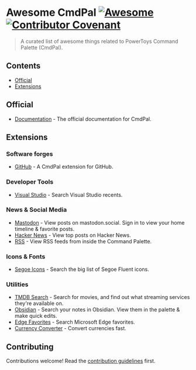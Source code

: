 # Awesome CmdPal [![Awesome](https://awesome.re/badge.svg)](https://awesome.re) [![Contributor Covenant](https://img.shields.io/badge/Contributor%20Covenant-2.1-4baaaa.svg)](code_of_conduct.md)

> A curated list of awesome things related to PowerToys Command Palette (CmdPal).

## Contents

- [Official](#official)
- [Extensions](#extensions)

## Official

- [Documentation](https://learn.microsoft.com/en-us/windows/powertoys/command-palette/overview) - The official documentation for CmdPal.

## Extensions

### Software forges

- [GitHub](https://github.com/microsoft/CmdPalGitHubExtension) - A CmdPal extension for GitHub.

### Developer Tools

- [Visual Studio](https://github.com/davidegiacometti/CmdPal-Extensions) - Search Visual Studio recents.

### News & Social Media

- [Mastodon](https://github.com/zadjii/CmdPalExtensions) - View posts on mastodon.social. Sign in to view your home timeline & favorite posts.
- [Hacker News](https://github.com/zadjii/CmdPalExtensions) - View top posts on Hacker News.
- [RSS](https://github.com/Tlaster/RSS) - View RSS feeds from inside the Command Palette.

### Icons & Fonts

- [Segoe Icons](https://github.com/zadjii/CmdPalExtensions) - Search the big list of Segoe Fluent icons.

### Utilities

- [TMDB Search](https://github.com/zadjii/CmdPalExtensions) - Search for movies, and find out what streaming services they're available on.
- [Obsidian](https://github.com/zadjii/CmdPalExtensions) - Search your notes in Obsidian. View them in the palette & make quick edits.
- [Edge Favorites](https://github.com/davidegiacometti/CmdPal-Extensions) - Search Microsoft Edge favorites.
- [Currency Converter](https://github.com/Tlaster/CurrencyConverter) - Convert currencies fast.

## Contributing

Contributions welcome! Read the [contribution guidelines](CONTRIBUTING.md) first.
